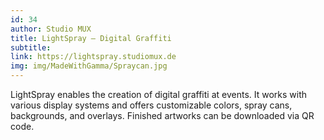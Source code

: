 ```yaml
---
id: 34
author: Studio MUX
title: LightSpray — Digital Graffiti
subtitle: 
link: https://lightspray.studiomux.de
img: img/MadeWithGamma/Spraycan.jpg
---
```

LightSpray enables the creation of digital graffiti at events. It works with various display systems and offers customizable colors, spray cans, backgrounds, and overlays. Finished artworks can be downloaded via QR code.

